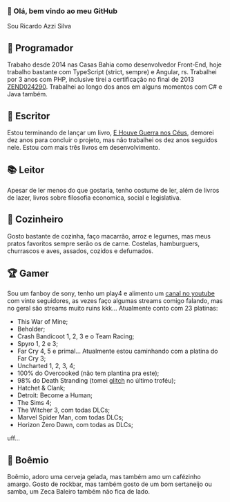 ### 👋 Olá, bem vindo ao meu GitHub
Sou Ricardo Azzi Silva

## 💾 Programador
Trabaho desde 2014 nas Casas Bahia como desenvolvedor Front-End, hoje trabalho bastante com TypeScript (strict, sempre) e Angular, rs.
Trabalhei por 3 anos com PHP, inclusive tirei a certificação no final de 2013 [ZEND024290](https://www.zend-zce.com/en/yellow-pages/ZEND024290).
Trabalhei ao longo dos anos em alguns momentos com C# e Java também.

## 🧾 Escritor
Estou terminando de lançar um livro, [E Houve Guerra nos Céus](http://ehouveguerranosceus.com.br/), demorei dez anos para concluir o projeto, mas não trabalhei os dez anos seguidos nele.
Estou com mais três livros em desenvolvimento.

## 📚 Leitor
Apesar de ler menos do que gostaria, tenho costume de ler, além de livros de lazer, livros sobre filosofia economica, social e legislativa.

## 🍖 Cozinheiro
Gosto bastante de cozinha, faço macarrão, arroz e legumes, mas meus pratos favoritos sempre serão os de carne. Costelas, hamburguers, churrascos e aves, assados, cozidos e defumados.

## 🏆 Gamer
Sou um fanboy de sony, tenho um play4 e alimento um [canal no youtube](https://www.youtube.com/channel/UC1gi-Z2WAgf-624PK8mjAUA) com vinte seguidores, as vezes faço algumas streams comigo falando, mas no geral são streams muito ruins kkk... Atualmente conto com 23 platinas: 
 - This War of Mine;
 - Beholder;
 - Crash Bandicoot 1, 2, 3 e o Team Racing;
 - Spyro 1, 2 e 3;
 - Far Cry 4, 5 e primal... Atualmente estou caminhando com a platina do Far Cry 3;
 - Uncharted 1, 2, 3, 4;
 - 100% do Overcooked (não tem plantina pra este);
 - 98% do Death Stranding (tomei [glitch](https://www.youtube.com/watch?v=eEoCH3SmSOA) no último troféu);
 - Hatchet & Clank;
 - Detroit: Become a Human;
 - The Sims 4;
 - The Witcher 3, com todas DLCs;
 - Marvel Spider Man, com todas DLCs;
 - Horizon Zero Dawn, com todas as DLCs;
 
uff...
 
## 🍻 Boêmio
Boêmio, adoro uma cerveja gelada, mas também amo um cafézinho amargo. Gosto de rockbar, mas também gosto de um bom sertaneijo ou samba, um Zeca Baleiro também não fica de lado.
